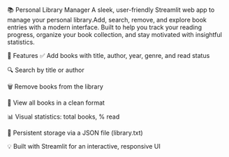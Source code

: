 📚 Personal Library Manager
A sleek, user-friendly Streamlit web app to manage your personal library.Add, search, remove, and explore book entries with a modern interface.
Built to help you track your reading progress, organize your book collection, and stay motivated with insightful statistics.

🚀 Features
✅ Add books with title, author, year, genre, and read status

🔍 Search by title or author

🗑️ Remove books from the library

📂 View all books in a clean format

📊 Visual statistics: total books, % read

💾 Persistent storage via a JSON file (library.txt)

💡 Built with Streamlit for an interactive, responsive UI

